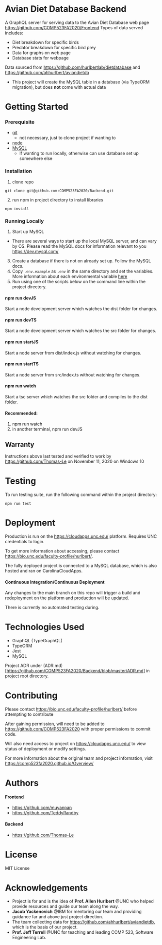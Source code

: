 # Avian Diet Database Backend
A GraphQL server for serving data to the Avian Diet Database web page https://github.com/COMP523FA2020/Frontend
Types of data served includes:
- Diet breakdown for specific birds
- Predator breakdown for specific bird prey
- Data for graphs on web page
- Database stats for webpage

Data sourced from https://github.com/hurlbertlab/dietdatabase and https://github.com/ahhurlbert/aviandietdb
- This project will create the MySQL table in a database (via TypeORM migration), but does **not** come with actual data

# Getting Started

### Prerequisite 
- [git](https://git-scm.com/downloads)
  - not necessary, just to clone project if wanting to
- [node](https://nodejs.org/en/)
- [MySQL](https://www.mysql.com/downloads/)
  - If wanting to run locally, otherwise can use database set up somewhere else

### Installation
1. clone repo
```
git clone git@github.com:COMP523FA2020/Backend.git
```
2. run npm in project directory to install libraries
```
npm install
```

### Running Locally
1. Start up MySQL
 - There are several ways to start up the local MySQL server, and can vary by OS. Please read the MySQL docs for information relevant to you https://dev.mysql.com/
3. Create a database if there is not on already set up. Follow the MySQL docs.
4. Copy `.env.example` as `.env` in the same directory and set the variables. More information about each environmental variable [here](https://github.com/typeorm/typeorm/blob/master/docs/using-ormconfig.md#using-environment-variables)
5. Run using one of the scripts below on the command line within the project directory.

#### npm run devJS

Start a node development server which watches the dist folder for changes. 

#### npm run devTS

Start a node development server which watches the src folder for changes.

#### npm run startJS

Start a node server from dist/index.js without watching for changes. 

#### npm run startTS

Start a node server from src/index.ts without watching for changes. 

#### npm run watch

Start a tsc server which watches the src folder and compiles to the dist folder. 

#### Recommended: 
1. npm run watch
2. in another terminal, npm run devJS

## Warranty

Instructions above last tested and verified to work by https://github.com/Thomas-Le on November 11, 2020 on Windows 10

# Testing
To run testing suite, run the following command within the project directory:
```
npm run test
```

# Deployment
Production is run on the https://cloudapps.unc.edu/ platform. Requires UNC credentials to login.

To get more information about accessing, please contact https://bio.unc.edu/faculty-profile/hurlbert/.

The fully deployed project is connected to a MySQL database, which is also hosted and ran on CarolinaCloudApps.

#### Continuous Integration/Continuous Deployment
Any changes to the main branch on this repo will trigger a build and redeployment on the platform and production will be updated.

There is currently no automated testing during.

# Technologies Used
- GraphQL (TypeGraphQL)
- TypeORM
- Jest
- MySQL

Project ADR under (ADR.md)[https://github.com/COMP523FA2020/Backend/blob/master/ADR.md] in project root directory.

# Contributing
Please contact https://bio.unc.edu/faculty-profile/hurlbert/ before attempting to contribute

After gaining permission, will need to be added to https://github.com/COMP523FA2020 with proper permissions to commit code.

Will also need access to project on https://cloudapps.unc.edu/ to view status of deployment or modify settings.

For more information about the original team and project information, visit https://comp523fa2020.github.io/Overview/

# Authors
#### Frontend
- https://github.com/muyanpan
- https://github.com/TeddyRandby
#### Backend
- https://github.com/Thomas-Le

# License
MIT License

# Acknowledgements
- Project is for and is the idea of **Prof. Allen Hurlbert** @UNC who helped provide resources and guide our team along the way.
- **Jacob Yackenovich** @IBM for mentoring our team and providing guidance far and above just project direction.
- The team collecting data for https://github.com/ahhurlbert/aviandietdb, which is the basis of our project.
- **Prof. Jeff Terrell** @UNC for teaching and leading COMP 523, Software Engineering Lab.
